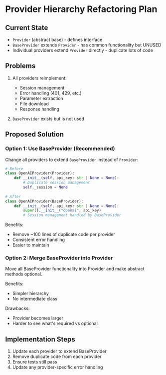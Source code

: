 # Provider Hierarchy Refactoring Plan

## Current State
- `Provider` (abstract base) - defines interface
- `BaseProvider` extends `Provider` - has common functionality but UNUSED
- Individual providers extend `Provider` directly - duplicate lots of code

## Problems
1. All providers reimplement:
   - Session management
   - Error handling (401, 429, etc.)
   - Parameter extraction
   - File download
   - Response handling

2. `BaseProvider` exists but is not used

## Proposed Solution

### Option 1: Use BaseProvider (Recommended)
Change all providers to extend `BaseProvider` instead of `Provider`:

```python
# Before
class OpenAIProvider(Provider):
    def __init__(self, api_key: str | None = None):
        # Duplicate session management
        self._session = None
        
# After  
class OpenAIProvider(BaseProvider):
    def __init__(self, api_key: str | None = None):
        super().__init__("openai", api_key)
        # Session management handled by BaseProvider
```

Benefits:
- Remove ~100 lines of duplicate code per provider
- Consistent error handling
- Easier to maintain

### Option 2: Merge BaseProvider into Provider
Move all BaseProvider functionality into Provider and make abstract methods optional.

Benefits:
- Simpler hierarchy
- No intermediate class

Drawbacks:
- Provider becomes larger
- Harder to see what's required vs optional

## Implementation Steps

1. Update each provider to extend BaseProvider
2. Remove duplicate code from each provider
3. Ensure tests still pass
4. Update any provider-specific error handling